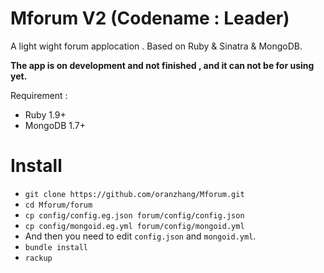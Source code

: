 Mforum V2 (Codename : Leader)
======
A light wight forum applocation . Based on Ruby & Sinatra & MongoDB.

**The app is on development and not finished , and it can not be for using yet.**

Requirement : 
- Ruby 1.9+ 
- MongoDB 1.7+


Install
======
- `git clone https://github.com/oranzhang/Mforum.git`
- `cd Mforum/forum`
- `cp config/config.eg.json forum/config/config.json`
- `cp config/mongoid.eg.yml forum/config/mongoid.yml`
-  And then you need to edit `config.json` and `mongoid.yml`.
- `bundle install`
- `rackup`
